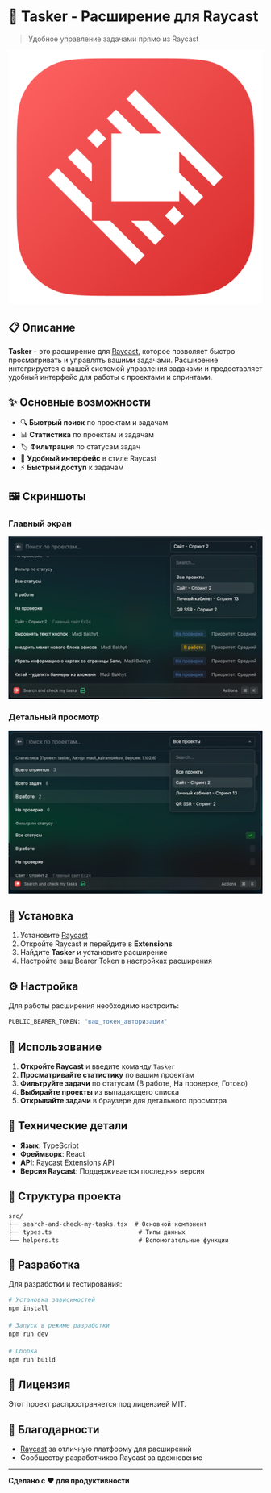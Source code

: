 # 🚀 Tasker - Расширение для Raycast

> Удобное управление задачами прямо из Raycast

![Tasker Icon](assets/extension-icon.png)

## 📋 Описание

**Tasker** - это расширение для [Raycast](https://raycast.com/), которое позволяет быстро просматривать и управлять вашими задачами. Расширение интегрируется с вашей системой управления задачами и предоставляет удобный интерфейс для работы с проектами и спринтами.

## ✨ Основные возможности

- 🔍 **Быстрый поиск** по проектам и задачам
- 📊 **Статистика** по проектам и задачам
- 🏷️ **Фильтрация** по статусам задач
- 📱 **Удобный интерфейс** в стиле Raycast
- ⚡ **Быстрый доступ** к задачам

## 🖼️ Скриншоты

### Главный экран
![Главный экран](assets/SCR-20250829-kjiv.jpeg)

### Детальный просмотр
![Детальный просмотр](assets/SCR-20250829-kjdv.jpeg)

## 🚀 Установка

1. Установите [Raycast](https://raycast.com/)
2. Откройте Raycast и перейдите в **Extensions**
3. Найдите **Tasker** и установите расширение
4. Настройте ваш Bearer Token в настройках расширения

## ⚙️ Настройка

Для работы расширения необходимо настроить:

```typescript
PUBLIC_BEARER_TOKEN: "ваш_токен_авторизации"
```

## 🎯 Использование

1. **Откройте Raycast** и введите команду `Tasker`
2. **Просматривайте статистику** по вашим проектам
3. **Фильтруйте задачи** по статусам (В работе, На проверке, Готово)
4. **Выбирайте проекты** из выпадающего списка
5. **Открывайте задачи** в браузере для детального просмотра

## 🔧 Технические детали

- **Язык**: TypeScript
- **Фреймворк**: React
- **API**: Raycast Extensions API
- **Версия Raycast**: Поддерживается последняя версия

## 📁 Структура проекта

```
src/
├── search-and-check-my-tasks.tsx  # Основной компонент
├── types.ts                        # Типы данных
└── helpers.ts                      # Вспомогательные функции
```

## 🤝 Разработка

Для разработки и тестирования:

```bash
# Установка зависимостей
npm install

# Запуск в режиме разработки
npm run dev

# Сборка
npm run build
```

## 📝 Лицензия

Этот проект распространяется под лицензией MIT.

## 🙏 Благодарности

- [Raycast](https://raycast.com/) за отличную платформу для расширений
- Сообществу разработчиков Raycast за вдохновение

---

**Сделано с ❤️ для продуктивности**
